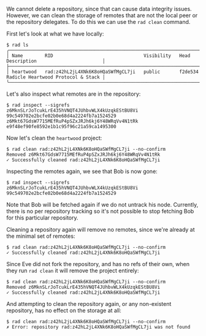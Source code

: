We cannot delete a repository, since that can cause data integrity
issues. However, we can clean the storage of remotes that are not the
local peer or the repository delegates. To do this we can use the `rad
clean` command.

First let's look at what we have locally:

``` ~alice
$ rad ls
╭───────────────────────────────────────────────────────────────────────────────────────────────────────────╮
│ Name        RID                                 Visibility   Head      Description                        │
├───────────────────────────────────────────────────────────────────────────────────────────────────────────┤
│ heartwood   rad:z42hL2jL4XNk6K8oHQaSWfMgCL7ji   public       f2de534   Radicle Heartwood Protocol & Stack │
╰───────────────────────────────────────────────────────────────────────────────────────────────────────────╯
```

Let's also inspect what remotes are in the repository:

``` ~alice
$ rad inspect --sigrefs
z6MknSLrJoTcukLrE435hVNQT4JUhbvWLX4kUzqkEStBU8Vi 99c549702e2bcfe02b0e68d4a2224fb7a1524529
z6Mkt67GdsW7715MEfRuP4pSZxJRJh6kj6Y48WRqVv4N1tRk e9f48ef90fe8592e1b1c95f96c21a59ca1495300
```

Now let's clean the `heartwood` project:

``` ~alice
$ rad clean rad:z42hL2jL4XNk6K8oHQaSWfMgCL7ji --no-confirm
Removed z6Mkt67GdsW7715MEfRuP4pSZxJRJh6kj6Y48WRqVv4N1tRk
✓ Successfully cleaned rad:z42hL2jL4XNk6K8oHQaSWfMgCL7ji
```

Inspecting the remotes again, we see that Bob is now gone:

``` ~alice
$ rad inspect --sigrefs
z6MknSLrJoTcukLrE435hVNQT4JUhbvWLX4kUzqkEStBU8Vi 99c549702e2bcfe02b0e68d4a2224fb7a1524529
```

Note that Bob will be fetched again if we do not untrack his
node. Currently, there is no per repository tracking so it's not
possible to stop fetching Bob for this particular repository.

Cleaning a repository again will remove no remotes, since we're
already at the minimal set of remotes:

``` ~alice
$ rad clean rad:z42hL2jL4XNk6K8oHQaSWfMgCL7ji --no-confirm
✓ Successfully cleaned rad:z42hL2jL4XNk6K8oHQaSWfMgCL7ji
```

Since Eve did not fork the repository, and has no refs of their own,
when they run `rad clean` it will remove the project entirely:

``` ~eve
$ rad clean rad:z42hL2jL4XNk6K8oHQaSWfMgCL7ji --no-confirm
Removed z6MknSLrJoTcukLrE435hVNQT4JUhbvWLX4kUzqkEStBU8Vi
✓ Successfully cleaned rad:z42hL2jL4XNk6K8oHQaSWfMgCL7ji
```

And attempting to clean the repository again, or any non-existent
repository, has no effect on the storage at all:

``` ~eve (fail)
$ rad clean rad:z42hL2jL4XNk6K8oHQaSWfMgCL7ji --no-confirm
✗ Error: repository rad:z42hL2jL4XNk6K8oHQaSWfMgCL7ji was not found
```
